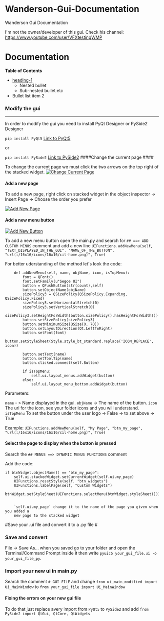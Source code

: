 # Wanderson-Gui-Documentation
Wanderson Gui Documentation


I'm not the owner/developer of this gui.
Check his channel: https://www.youtube.com/user/VFXtestingWMP


# Documentation



**Table of Contents**

- [heading-1](#Documentation "Goto heading-1")
  - Nested bullet
   - Sub-nested bullet etc
 - Bullet list item 2 




### Modify the gui ###

                
----
In order to modify the gui you need to install PyQt Designer or PySide2 Designer

`pip install PyQt5`
	[Link to PyQt5](https://pypi.org/project/PyQt5/ "Link to PyQt5")
	
or

`pip install PySide2`
[Link to PySide2](https://pypi.org/project/PySide2/ "Link to PySide2")
####Change the current page ####

To change the current page we must click the two arrows on the top right of the stacked widget.
[![Change Current Page](https://i.imgur.com/w6Tk8WK.png "Change Current Page")](https://i.imgur.com/w6Tk8WK.png "Change Current Page")

#### Add a new page ####

To add a new page,  right click on stacked widget in the object inspector -> Insert Page -> Choose the order you prefer

[![Add New Page](https://i.imgur.com/SQue5Ue.png "Add New Page")](https://i.imgur.com/SQue5Ue.png "Add New Page")


#### Add a new menu button ####


[![Add New Button](https://i.imgur.com/zIdhiID.png "Add New Button")](https://i.imgur.com/zIdhiID.png "Add New Button")

To add a new menu button open the main.py and search for `## ==> ADD CUSTOM MENUS` comment and add a new line `UIFunctions.addNewMenu(self, "TEXT_DISPLAYED_IN_THE_GUI", "NAME_OF_THE_BUTTON", "url(:/16x16/icons/16x16/cil-home.png)", True)`

For better uderstanding of the method let's look the code:


        def addNewMenu(self, name, objName, icon, isTopMenu):
        	font = QFont()
        	font.setFamily(u"Segoe UI")
        	button = QPushButton(str(count),self)
        	button.setObjectName(objName)
			sizePolicy3 = QSizePolicy(QSizePolicy.Expanding, QSizePolicy.Fixed)
			sizePolicy3.setHorizontalStretch(0)
			sizePolicy3.setVerticalStretch(0)
			sizePolicy3.setHeightForWidth(button.sizePolicy().hasHeightForWidth())
			button.setSizePolicy(sizePolicy3)
			button.setMinimumSize(QSize(0, 70))
			button.setLayoutDirection(Qt.LeftToRight)
			button.setFont(font)
			button.setStyleSheet(Style.style_bt_standard.replace('ICON_REPLACE', icon))

			button.setText(name)
			button.setToolTip(name)
			button.clicked.connect(self.Button)

			if isTopMenu:
				self.ui.layout_menus.addWidget(button)
			else:
				self.ui.layout_menu_bottom.addWidget(button)


Parameters:

`name` - > Name displayed in the gui.
`objName` -> The name of the button.
`icon` The url for the icon, see your folder icons and you will understand.
`isTopMenu`  To set the button under the user logo -> False -> to set above -> True

Example:
`UIFunctions.addNewMenu(self, "My Page", "btn_my_page", "url(:/16x16/icons/16x16/cil-home.png)", True)`

#### Select the page to display when the button is pressed ####

Search the `## MENUS ==> DYNAMIC MENUS FUNCTIONS` comment

Add the code:
        
	if btnWidget.objectName() == "btn_my_page":
		self.ui.stackedWidget.setCurrentWidget(self.ui.my_page)
		UIFunctions.resetStyle(self, "btn_widgets")
		UIFunctions.labelPage(self, "Custom Widgets")
		btnWidget.setStyleSheet(UIFunctions.selectMenu(btnWidget.styleSheet()))
		
		
		`self.ui.my_page` change it to the name of the page you given when you added a 
		new page to the stacked widget
		
#Save your .ui file and convert it to a .py file #
### Save and convert ###

File -> Save As... when you saved go to your folder and open the Terminal/Command Prompt inside it then write `pyuic5 your_gui_file.ui -o your_gui_file_py`.

### Import your new ui in main.py ###

Search the comment `# GUI FILE` and change `from ui_main_modified import Ui_MainWindow` to `from your_gui_file import Ui_MainWindow`

#### Fixing the errors on your new gui file ####

To do that just replace avery import from `PyQt5` to `PySide2` and add 
`from PySide2 import QtGui, QtCore, QtWidgets`








